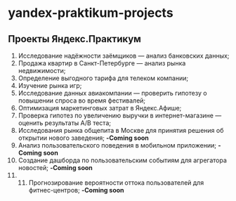 # yandex-praktikum-projects
## Проекты Яндекс.Практикум
1. Исследование надёжности заёмщиков — анализ банковских данных;
2. Продажа квартир в Санкт-Петербурге — анализ рынка недвижимости;
3. Определение выгодного тарифа для телеком компании;
4. Изучение рынка игр;
5. Исследование данных авиакомпании — проверить гипотезу о повышении спроса во время фестивалей;
6. Оптимизация маркетинговых затрат в Яндекс.Афише;
7. Проверка гипотез по увеличению выручки в интернет-магазине — оценить результаты A/B теста;
8. Исследования рынка общепита в Москве для принятия решения об открытии нового заведения; **-Coming soon** 
9. Анализ пользовательского поведения в мобильном приложении; **-Coming soon** 
10. Создание дашборда по пользовательским событиям для агрегатора новостей; **-Coming soon**
11. 11. Прогнозирование вероятности оттока пользователей для фитнес-центров; **-Coming soon**
